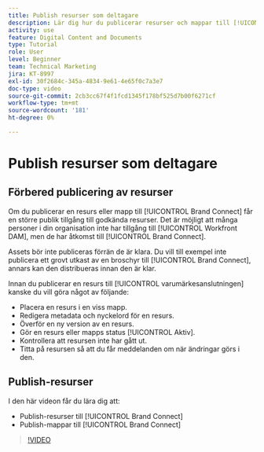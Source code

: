 ```yaml
---
title: Publish resurser som deltagare
description: Lär dig hur du publicerar resurser och mappar till [!UICONTROL Brand Connect] i [!UICONTROL Workfront DAM].
activity: use
feature: Digital Content and Documents
type: Tutorial
role: User
level: Beginner
team: Technical Marketing
jira: KT-8997
exl-id: 30f2684c-345a-4834-9e61-4e65f0c7a3e7
doc-type: video
source-git-commit: 2cb3cc67f4f1fcd1345f178bf525d7b00f6271cf
workflow-type: tm+mt
source-wordcount: '181'
ht-degree: 0%

---
```


# Publish resurser som deltagare

## Förbered publicering av resurser

Om du publicerar en resurs eller mapp till [!UICONTROL Brand Connect] får en större publik tillgång till godkända resurser. Det är möjligt att många personer i din organisation inte har tillgång till [!UICONTROL Workfront DAM], men de har åtkomst till [!UICONTROL Brand Connect].

Assets bör inte publiceras förrän de är klara. Du vill till exempel inte publicera ett grovt utkast av en broschyr till [!UICONTROL Brand Connect], annars kan den distribueras innan den är klar.

Innan du publicerar en resurs till [!UICONTROL varumärkesanslutningen] kanske du vill göra något av följande:

* Placera en resurs i en viss mapp.
* Redigera metadata och nyckelord för en resurs.
* Överför en ny version av en resurs.
* Gör en resurs eller mapps status [!UICONTROL Aktiv].
* Kontrollera att resursen inte har gått ut.
* Titta på resursen så att du får meddelanden om när ändringar görs i den.

## Publish-resurser

I den här videon får du lära dig att:

* Publish-resurser till [!UICONTROL Brand Connect]
* Publish-mappar till [!UICONTROL Brand Connect]

>[!VIDEO](https://video.tv.adobe.com/v/335257/?quality=12&learn=on)
